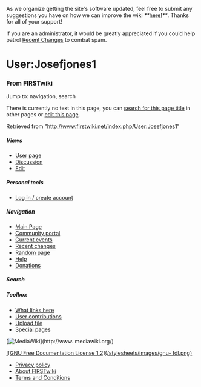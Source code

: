 As we organize getting the site's software updated, feel free to submit any
suggestions you have on how we can improve the wiki
_**_[here!](/index.php/User:Hallry/Suggestions "User:Hallry/Suggestions"
)_**_. Thanks for all of your support!

If you are an administrator, it would be greatly appreciated if you could help
patrol [Recent Changes](/index.php/Special:Recentchanges
"Special:Recentchanges" ) to combat spam.

# User:Josefjones1

### From FIRSTwiki

Jump to: navigation, search

There is currently no text in this page, you can [search for this page
title](/index.php/Special:Search/Josefjones1 "Special:Search/Josefjones1" ) in
other pages or [edit this
page](http://www.firstwiki.net/index.php?title=User:Josefjones1&action=edit
"http://www.firstwiki.net/index.php?title=User:Josefjones1&action=edit" ).

Retrieved from "<http://www.firstwiki.net/index.php/User:Josefjones1>"

##### Views

  * [User page](/index.php?title=User:Josefjones1&action=edit)
  * [Discussion](/index.php/User_talk:Josefjones1)
  * [Edit](/index.php?title=User:Josefjones1&action=edit)

##### Personal tools

  * [Log in / create account](/index.php?title=Special:Userlogin&returnto=User:Josefjones1)

[](/index.php/Main_Page "Main Page" )

##### Navigation

  * [Main Page](/index.php/Main_Page)
  * [Community portal](/index.php/FIRSTwiki:Community_portal)
  * [Current events](/index.php/Current_events)
  * [Recent changes](/index.php/Special:Recentchanges)
  * [Random page](/index.php/Special:Random)
  * [Help](/index.php/FIRSTwiki:Help)
  * [Donations](/index.php/FIRSTwiki:Site_support)

##### Search



##### Toolbox

  * [What links here](/index.php/Special:Whatlinkshere/User:Josefjones1)
  * [User contributions](/index.php/Special:Contributions/Josefjones1)
  * [Upload file](/index.php/Special:Upload)
  * [Special pages](/index.php/Special:Specialpages)

[![MediaWiki](/skins/common/images/poweredby_mediawiki_88x31.png)](http://www.
mediawiki.org/)

[![GNU Free Documentation License 1.2](/stylesheets/images/gnu-
fdl.png)](http://www.gnu.org/copyleft/fdl.html)

  * [Privacy policy](/index.php/FIRSTwiki:Privacy_policy "FIRSTwiki:Privacy policy" )
  * [About FIRSTwiki](/index.php/FIRSTwiki:About "FIRSTwiki:About" )
  * [Terms and Conditions](/index.php/FIRSTwiki:Terms_and_conditions "FIRSTwiki:Terms and conditions" )

